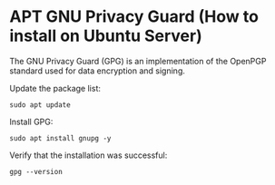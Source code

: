 # APT GNU Privacy Guard (How to install on Ubuntu Server)

The GNU Privacy Guard (GPG) is an implementation of the OpenPGP standard used for data encryption and signing.

Update the package list:
```
sudo apt update
```
Install GPG:
```
sudo apt install gnupg -y
```
Verify that the installation was successful:
```
gpg --version
```
